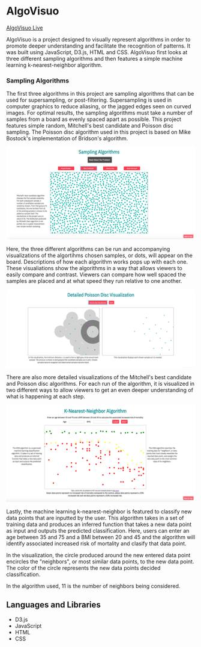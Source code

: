 # AlgoVisuo

[AlgoVisuo Live](http://aislinncronin.com/AlgoVisuo/)

AlgoVisuo is a project designed to visually represent algorithms in order to promote deeper understanding and facilitate the recognition of patterns.  It was built using JavaScript, D3.js, HTML and CSS.  AlgoVisuo first looks at three different sampling algorithms and then features a simple machine learning k-nearest-neighbor algorithm.  

### Sampling Algorithms

The first three algorithms in this project are sampling algorithms that can be used for supersampling, or post-filtering.  Supersampling is used in computer graphics to reduce aliasing, or the jagged edges seen on curved images. For optimal results, the sampling algorithms must take a number of samples from a board as evenly spaced apart as possible.  This project features simple random, Mitchell's best candidate and Poisson disc sampling.  The Poisson disc algorithm used in this project is based on Mike Bostock's implementation of Bridson's algorithm.

![Sampling vis](assets/screenshots/sampling.png)

Here, the three different algorithms can be run and accompanying visualizations of the algortihms chosen samples, or dots, will appear on the board.  Descriptions of how each algorithm works pops up with each one.  These visualiations show the algorithms in a way that allows viewers to easily compare and contrast.  Viewers can compare how well spaced the samples are placed and at what speed they run relative to one another.

![Detailed vis](assets/screenshots/detailed_poisson.png)

There are also more detailed visualizations of the Mitchell's best candidate and Poisson disc algorithms.  For each run of the algorithm, it is visualized in two different ways to allow viewers to get an even deeper understanding of what is happening at each step.

![k-nearest vis](assets/screenshots/k_nearest.png)

Lastly, the machine learning k-nearest-neighbor is featured to classify new data points that are inputted by the user. This algorithm takes in a set of training data and produces an inferred function that takes a new data point as input and outputs the predicted classification.  Here, users can enter an age between 35 and 75 and a BMI between 20 and 45 and the algorithm will identify associated increased risk of mortality and clasify that data point.

In the visualization, the circle produced around the new entered data point encircles the "neighbors", or most similar data points, to the new data point.  The color of the circle represents the new data points decided classification.

In the algorithm used, 11 is the number of neighbors being considered.


## Languages and Libraries

* D3.js
* JavaScript 
* HTML
* CSS


